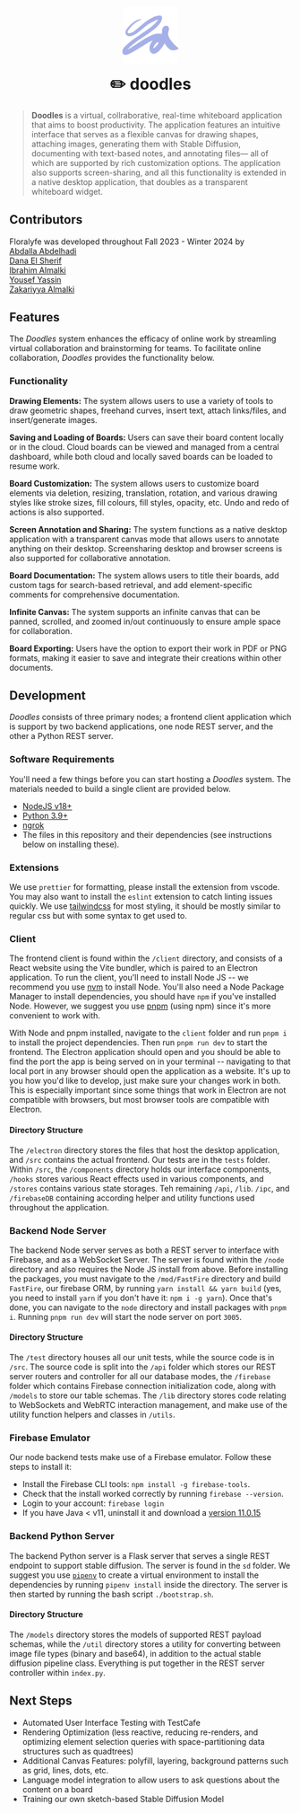 <span title="floralyfe logo">
 <p align="center">
  <img width="100px" src="./client/public/doodles-icon.svg" alt="doodles-img">
 </p>
</span>

<h1 align="center" style="margin-top: 0px;">✏️ doodles</h1>

> **Doodles** is a virtual, collraborative, real-time whiteboard application that aims to boost productivity. The application features an intuitive interface that serves as a flexible canvas for drawing shapes, attaching images, generating them with Stable Diffusion, documenting with text-based notes, and annotating files— all of which are supported by rich customization options. The application also supports screen-sharing, and all this functionality is extended in a native desktop application, that doubles as a transparent whiteboard widget.

## Contributors
Floralyfe was developed throughout Fall 2023 - Winter 2024 by \
[Abdalla Abdelhadi](https://github.com/AbdallaAbdelhadi) \
[Dana El Sherif](https://github.com/TheDana1) \
[Ibrahim Almalki](https://github.com/Eebro) \
[Yousef Yassin](https://github.com/Yyassin) \
[Zakariyya Almalki](https://github.com/zackzouk)

## Features
The *Doodles* system enhances the efficacy of online work by streamling virtual collaboration and brainstorming for teams. To facilitate online collaboration, *Doodles* provides the functionality below.

### Functionality
**Drawing Elements:** The system allows users to use a variety of tools to draw geometric shapes, freehand curves, insert text, attach links/files, and insert/generate images.

**Saving and Loading of Boards:** Users can save their board content locally or in the cloud. Cloud boards can be viewed and managed from a central dashboard, while both cloud and locally saved boards can be loaded to resume work.

**Board Customization:** The system allows users to customize board elements via deletion, resizing, translation, rotation, and various drawing styles like stroke sizes, fill colours, fill styles, opacity, etc. Undo and redo of actions is also supported.

**Screen Annotation and Sharing:** The system functions as a native desktop application with a transparent canvas mode that allows users to annotate anything on their desktop. Screensharing desktop and browser screens is also supported for collaborative annotation.

**Board Documentation:** The system allows users to title their boards, add custom tags for search-based retrieval, and add element-specific comments for comprehensive documentation.

**Infinite Canvas:** The system supports an infinite canvas that can be panned, scrolled, and zoomed in/out continuously to ensure ample space for collaboration.

**Board Exporting:** Users have the option to export their work in PDF or PNG formats, making it easier to save and integrate their creations within other documents.


## Development
*Doodles* consists of three primary nodes; a frontend client application which is support by two backend applications, one node REST server, and the other a Python REST server.

### Software Requirements
You'll need a few things before you can start hosting a *Doodles* system. The materials needed to build a single client are provided below.
- [NodeJS v18+](https://nodejs.org/en/download/current/)
- [Python 3.9+](https://www.python.org/downloads/)
- [ngrok](https://ngrok.com/)
- The files in this repository and their dependencies (see instructions below on installing these).

### Extensions
We use `prettier` for formatting, please install the extension from vscode. You may also want to install the `eslint` extension to catch linting issues quickly. We use [tailwindcss](https://tailwindcss.com/docs/guides/vite) for most styling, it should be mostly similar to regular css but with some syntax to get used to.


### Client

The frontend client is found within the `/client` directory, and consists of a React website using the Vite bundler, which is paired to an Electron application. To run the client, you'll need to install Node JS -- we recommend you use [nvm](https://www.freecodecamp.org/news/node-version-manager-nvm-install-guide/) to install Node. You'll also need a Node Package Manager to install dependencies, you should have `npm` if you've installed Node. However, we suggest you use [pnpm](https://pnpm.io/installation#using-npm) (using npm) since it's more convenient to work with.

With Node and pnpm installed, navigate to the `client` folder and run `pnpm i` to install the project dependencies. Then run `pnpm run dev` to start the frontend. The Electron application should open and you should be able to find the port the app is being served on in your terminal -- navigating to that local port in any browser should open the application as a website. It's up to you how you'd like to develop, just make sure your changes work in both. This is especially important since some things that work in Electron are not compatible with browsers, but most browser tools are compatible with Electron.

#### Directory Structure

The `/electron` directory stores the files that host the desktop application, and `/src` contains the actual frontend. Our tests are in the `tests` folder. Within `/src`, the `/components` directory holds our interface components, `/hooks` stores various React effects used in various components, and `/stores` contains various state storages. Teh remaining `/api`, `/lib`. `/ipc`, and `/firebaseDB` containing according helper and utility functions used throughout the application.

### Backend Node Server

The backend Node server serves as both a REST server to interface with Firebase, and as a WebSocket Server. The server is found within the `/node` directory and also requires the Node JS install from above. Before installing the packages, you must navigate to the `/mod/FastFire` directory and build `FastFire`, our firebase ORM, by running `yarn install && yarn build` (yes, you need to install `yarn` if you don't have it: `npm i -g yarn`). Once that's done, you can navigate to the `node` directory and install packages with `pnpm i`. Running `pnpm run dev` will start the node server on port `3005`.

#### Directory Structure

The `/test` directory houses all our unit tests, while the source code is in `/src`. The source code is split into the `/api` folder which stores our REST server routers and controller for all our database modes, the `/firebase` folder which contains Firebase connection initialization code, along with `/models` to store our table schemas. The `/lib` directory stores code relating to WebSockets and WebRTC interaction management, and make use of the utility function helpers and classes in `/utils`.

### Firebase Emulator
Our node backend tests make use of a Firebase emulator. Follow these steps to install it:

- Install the Firebase CLI tools: `npm install -g firebase-tools`.
- Check that the install worked correctly by running `firebase --version`.
- Login to your account: `firebase login`
- If you have Java < v11, uninstall it and download a [version 11.0.15](https://www.oracle.com/ca-en/java/technologies/javase/jdk11-archive-downloads.html)

### Backend Python Server

The backend Python server is a Flask server that serves a single REST endpoint to support stable diffusion. The server is found in the `sd` folder. We suggest you use [`pipenv`](https://pipenv.pypa.io/en/latest/) to create a virtual environment to install the dependencies by running `pipenv install` inside the directory. The server is then started by running the bash script `./bootstrap.sh`.

#### Directory Structure
The `/models` directory stores the models of supported REST payload schemas, while the `/util` directory stores a utility for converting between image file types (binary and base64), in addition to the actual stable diffusion pipeline class. Everything is put together in the REST server controller within `index.py`.

## Next Steps
- Automated User Interface Testing with TestCafe
- Rendering Optimization (less reactive, reducing re-renders, and optimizing element selection queries with space-partitioning data structures such as quadtrees)
- Additional Canvas Features: polyfill, layering, background patterns such as grid, lines, dots, etc.
- Language model integration to allow users to ask questions about the content on a board
- Training our own sketch-based Stable Diffusion Model
